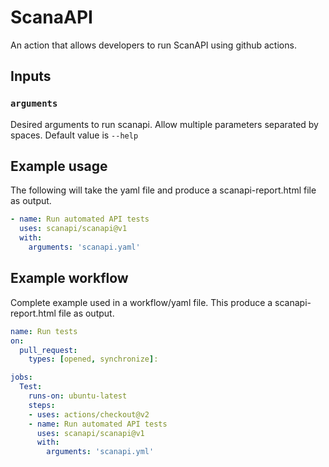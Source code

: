 # ScanaAPI
An action that allows developers to run ScanAPI using github actions.

## Inputs

### `arguments`

Desired arguments to run scanapi. Allow multiple parameters separated by spaces. Default value is `--help`

## Example usage

The following will take the yaml file and produce a scanapi-report.html file as output.

```yaml
- name: Run automated API tests
  uses: scanapi/scanapi@v1
  with:
    arguments: 'scanapi.yaml'
```

## Example workflow

Complete example used in a workflow/yaml file. This produce a scanapi-report.html file as output.

```yaml
name: Run tests
on:
  pull_request:
    types: [opened, synchronize]:

jobs:
  Test:
    runs-on: ubuntu-latest
    steps:
    - uses: actions/checkout@v2
    - name: Run automated API tests
      uses: scanapi/scanapi@v1
      with:
        arguments: 'scanapi.yml' 
```
